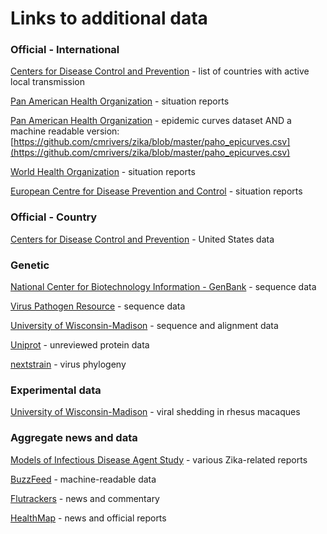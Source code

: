 # Links to additional data

### Official - International
[Centers for Disease Control and Prevention](http://www.cdc.gov/zika/geo/active-countries.html) - list of countries with active local transmission

[Pan American Health Organization](http://www.paho.org/hq/index.php?option=com_content&view=article&id=11585&Itemid=41688&lang=en) - situation reports

[Pan American Health Organization](http://ais.paho.org/phip/viz/ed_zika_epicurve.asp) - epidemic curves dataset AND a machine readable version: [https://github.com/cmrivers/zika/blob/master/paho_epicurves.csv](https://github.com/cmrivers/zika/blob/master/paho_epicurves.csv)

[World Health Organization](http://www.who.int/csr/don/archive/disease/zika-virus-infection/en/) - situation reports

[European Centre for Disease Prevention and Control](http://ecdc.europa.eu/en/healthtopics/zika_virus_infection/zika-outbreak/Pages/zika-outbreak.aspx) - situation reports

### Official - Country
[Centers for Disease Control and Prevention](http://www.cdc.gov/zika/geo/united-states.html) - United States data

### Genetic
[National Center for Biotechnology Information - GenBank](http://www.ncbi.nlm.nih.gov/nuccore/?term=zika) - sequence data

[Virus Pathogen Resource](http://www.viprbrc.org/brc/home.spg?decorator=flavi_zika) - sequence data

[University of Wisconsin-Madison](https://dholk.primate.wisc.edu/announcements/dho/public/Zika/public/ZIKV-001-public/thread.view?rowId=116) - sequence and alignment data

[Uniprot](http://www.uniprot.org/uniprot/?query=Zika+virus+&sort=score) - unreviewed protein data

[nextstrain](http://nextstrain.org/zika/) - virus phylogeny

### Experimental data
[University of Wisconsin-Madison](https://dholk.primate.wisc.edu/project/dho/public/Zika/public/ZIKV-001-public/begin.view) - viral shedding in rhesus macaques

### Aggregate news and data
[Models of Infectious Disease Agent Study](http://dujour.obc.io/#/?title=Zika%20Information&class-uri=http:%2F%2Fwww.pitt.edu%2Fobc%2FIDE_0000000014&recent-threshold=30) - various Zika-related reports

[BuzzFeed](https://github.com/BuzzFeedNews/zika-data) - machine-readable data

[Flutrackers](https://flutrackers.com/forum/forum/emerging-diseases-other-health-threats-alphabetical-i-thru-z/zika-virus) - news and commentary

[HealthMap](http://www.healthmap.org/zika) - news and official reports


